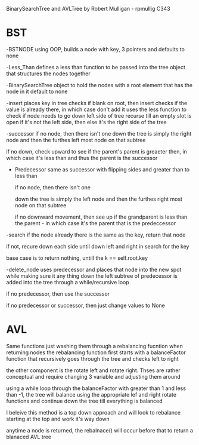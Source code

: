 BinarySearchTree and AVLTree by Robert Mulligan - rpmullig C343 


# BST
-BSTNODE
using OOP, builds a node with key, 3 pointers and defaults to none

-Less_Than
defines a less than function to be passed into the tree object that structures the nodes together

-BinarySearchTree
object to hold the nodes with a root element that has the node in it default to none

-insert
places key in tree
  checks if blank on root, then insert
  checks if the value is already there, in which case don't add it
  uses the less function to check if node needs to go down left side of tree
    recurse till an empty slot is open
  if it's not the left side, then else it's the right side of the tree

-successor
  if no node, then there isn't one
  down the tree is simply the right node and then the furthes left most node on that subtree
  
  if no down, check upward to see if the parent's parent is greaeter then, in which case it's less
  than and thus the parent is the successor

- Predecessor
  same as successor with flipping sides and greater than to less than
  
  if no node, then there isn't one
  
  down the tree is simply the left node and then the furthes right most node on that subtree
  
  if no downward movement, then see up if the grandparent is less than the parent - in which case it's the 
  parent that is the predeccessor
  
  
-search
  if the node already there is the same as the key, return that node
  
  if not, recure down each side until  down left and right in search for the key
  
  base case is to return nothing, untill the k == self.root.key

-delete_node
  uses predecessor and places that node into the new spot while making sure it any thing
  down the left subtree of predecessor is added into the tree through a while/recursive loop
  
  if no predecessor, then use the successor
  
  if no predecessor or successor, then just change values to None
  
# AVL

Same functions just washing them through a rebalancing fucntion when returning nodes
the rebalancing function first starts with a balanceFactor function that recursively goes through
the tree and checks left to right

the other component is the rotate left and rotate right. Thses are rather conceptual and require
changing 3 variable and adjusting them around 

using a while loop through the balanceFactor with greater than 1 and less than -1, the 
tree will balance using the appropriate lef and right rotate functions and continue down the tree
till everything is balanced

I beleive this method is a top down approach and will look to rebalance starting at the top and work it's 
way down


anytime a node is returned, the rebalnace() will occur before that to return a blanaced AVL tree
